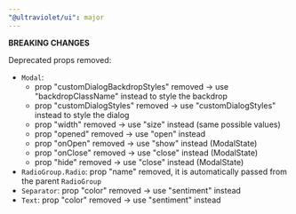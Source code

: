 ```yaml
---
"@ultraviolet/ui": major
---
```



**BREAKING CHANGES**

Deprecated props removed:
- `Modal`: 
    - prop "customDialogBackdropStyles" removed -> use "backdropClassName" instead to style the backdrop
    - prop "customDialogStyles" removed -> use "customDialogStyles" instead to style the dialog
    - prop "width" removed -> use "size" instead (same possible values)
    - prop "opened" removed -> use "open" instead
    - prop "onOpen" removed -> use "show" instead (ModalState)
    - prop "onClose" removed -> use "close" instead (ModalState)
    - prop "hide" removed -> use "close" instead (ModalState)
- `RadioGroup.Radio`: prop "name" removed, it is automatically passed from the parent `RadioGroup`
- `Separator`: prop "color" removed -> use "sentiment" instead
- `Text`: prop "color" removed -> use "sentiment" instead